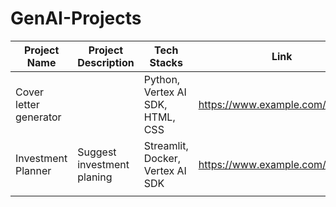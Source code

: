 # GenAI-Projects

| Project Name | Project Description | Tech Stacks | Link |
|---|---|---|---|
| Cover letter generator  |  | Python, Vertex AI SDK, HTML, CSS | https://www.example.com/project1 |
| Investment Planner | Suggest investment planing  | Streamlit, Docker, Vertex AI SDK  | https://www.example.com/project2 |
| |  |  |  |